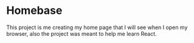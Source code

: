 # Homebase
This project is me creating my home page that I will see when I open my browser, also the project was meant to help me learn React. 
